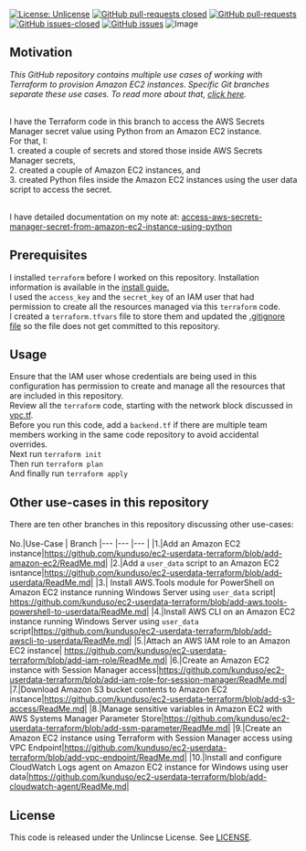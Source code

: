 [![License: Unlicense](https://img.shields.io/badge/license-Unlicense-white.svg)](https://choosealicense.com/licenses/unlicense/) [![GitHub pull-requests closed](https://img.shields.io/github/issues-pr-closed/kunduso/ec2-userdata-terraform)](https://GitHub.com/kunduso/ec2-userdata-terraform/pull/) [![GitHub pull-requests](https://img.shields.io/github/issues-pr/kunduso/ec2-userdata-terraform)](https://GitHub.com/kunduso/ec2-userdata-terraform/pull/) 
[![GitHub issues-closed](https://img.shields.io/github/issues-closed/kunduso/ec2-userdata-terraform)](https://github.com/kunduso/ec2-userdata-terraform/issues?q=is%3Aissue+is%3Aclosed) [![GitHub issues](https://img.shields.io/github/issues/kunduso/ec2-userdata-terraform)](https://GitHub.com/kunduso/ec2-userdata-terraform/issues/) 
![Image](https://skdevops.files.wordpress.com/2023/11/86-image-0.png)
## Motivation
*This GitHub repository contains multiple use cases of working with Terraform to provision Amazon EC2 instances. Specific Git branches separate these use cases. To read more about that, [click here](#other-use-cases-in-this-repository).*

 <br />I have the Terraform code in this branch to access the AWS Secrets Manager secret value using Python from an Amazon EC2 instance.
 <br />For that, I:
<br />1. created a couple of secrets and stored those inside AWS Secrets Manager secrets,
<br />2. created a couple of Amazon EC2 instances, and
<br />3. created Python files inside the Amazon EC2 instances using the user data script to access the secret.

<br />I have detailed documentation on my note at: [access-aws-secrets-manager-secret-from-amazon-ec2-instance-using-python](https://skundunotes.com/2023/11/27/access-aws-secrets-manager-secret-from-amazon-ec2-instance-using-python/)
## Prerequisites
I installed `terraform` before I worked on this repository. Installation information is available in the [install guide.](https://www.terraform.io/downloads.html) <br />I used the `access_key` and the `secret_key` of an IAM user that had permission to create all the resources managed via this `terraform` code.
<br />I created a `terraform.tfvars` file to store them and updated the [.gitignore file](.gitignore) so the file does not get committed to this repository.
## Usage
Ensure that the IAM user whose credentials are being used in this configuration has permission to create and manage all the resources that are included in this repository.
<br />Review all the `terraform` code, starting with the network block discussed in [vpc.tf](vpc.tf).
<br />Before you run this code, add a `backend.tf` if there are multiple team members working in the same code repository to avoid accidental overrides.
<br />Next run `terraform init` 
<br />Then run `terraform plan`
<br />And finally run `terraform apply`

## Other use-cases in this repository
There are ten other branches in this repository discussing other use-cases:
<br />
<br />
No.|Use-Case | Branch
|--- |--- |--- |
|1.|Add an Amazon EC2 instance|https://github.com/kunduso/ec2-userdata-terraform/blob/add-amazon-ec2/ReadMe.md|
|2.|Add a `user_data` script to an Amazon EC2 isntance|https://github.com/kunduso/ec2-userdata-terraform/blob/add-userdata/ReadMe.md|
|3.| Install AWS.Tools module for PowerShell on Amazon EC2 instance running Windows Server using `user_data` script| https://github.com/kunduso/ec2-userdata-terraform/blob/add-aws.tools-powershell-to-userdata/ReadMe.md|
|4.|Install AWS CLI on an Amazon EC2 instance running Windows Server using `user_data` script|https://github.com/kunduso/ec2-userdata-terraform/blob/add-awscli-to-userdata/ReadMe.md|
|5.|Attach an AWS IAM role to an Amazon EC2 instance| https://github.com/kunduso/ec2-userdata-terraform/blob/add-iam-role/ReadMe.md|
|6.|Create an Amazon EC2 instance with Session Manager access|https://github.com/kunduso/ec2-userdata-terraform/blob/add-iam-role-for-session-manager/ReadMe.md|
|7.|Download Amazon S3 bucket contents to Amazon EC2 instance|https://github.com/kunduso/ec2-userdata-terraform/blob/add-s3-access/ReadMe.md|
|8.|Manage sensitive variables in Amazon EC2 with AWS Systems Manager Parameter Store|https://github.com/kunduso/ec2-userdata-terraform/blob/add-ssm-parameter/ReadMe.md|
|9.|Create an Amazon EC2 instance using Terraform with Session Manager access using VPC Endpoint|https://github.com/kunduso/ec2-userdata-terraform/blob/add-vpc-endpoint/ReadMe.md|
|10.|Install and configure CloudWatch Logs agent on Amazon EC2 instance for Windows using user data|https://github.com/kunduso/ec2-userdata-terraform/blob/add-cloudwatch-agent/ReadMe.md|

## License
This code is released under the Unlincse License. See [LICENSE](LICENSE).